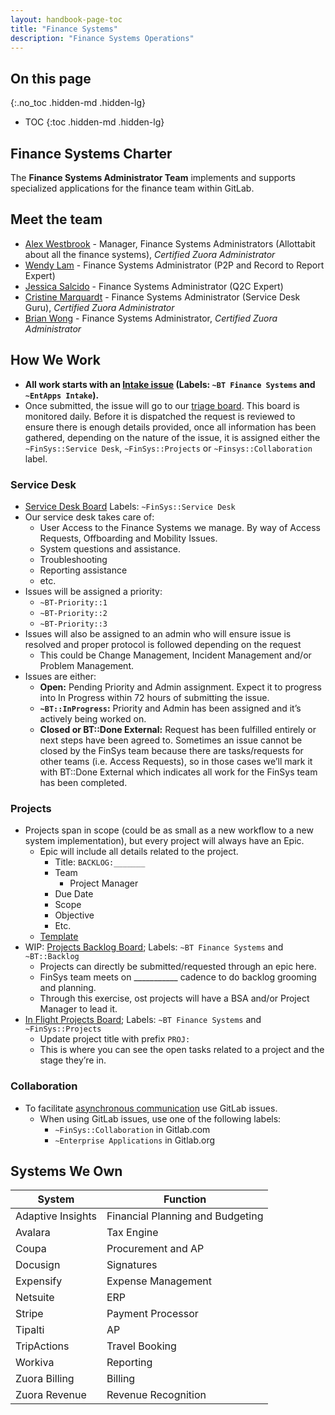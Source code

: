 ```yaml
---
layout: handbook-page-toc
title: "Finance Systems"
description: "Finance Systems Operations"
---
```


<link rel="stylesheet" type="text/css" href="/stylesheets/biztech.css" />

## On this page
{:.no_toc .hidden-md .hidden-lg}

- TOC
{:toc .hidden-md .hidden-lg}

## <i class="fas fa-book" id="biz-tech-icons"></i> Finance Systems Charter
The **Finance Systems Administrator Team** implements and supports specialized applications for the finance team within GitLab.

## <i class="fas fa-users" id="biz-tech-icons"></i> Meet the team

- [Alex Westbrook](https://about.gitlab.com/company/team/#awestbrook) - Manager, Finance Systems Administrators (Allottabit about all the finance systems), *Certified Zuora Administrator*
- [Wendy Lam](https://about.gitlab.com/company/team/#wlam) - Finance Systems Administrator (P2P and Record to Report Expert)
- [Jessica Salcido](https://about.gitlab.com/company/team/#jesssalcido) - Finance Systems Administrator (Q2C Expert)
- [Cristine Marquardt](https://about.gitlab.com/company/team/#csotomango) - Finance Systems Administrator (Service Desk Guru), *Certified Zuora Administrator*
- [Brian Wong](https://about.gitlab.com/company/team/#brianmwong) - Finance Systems Administrator, *Certified Zuora Administrator*


## <i class="fas fa-tasks" id="biz-tech-icons"></i> How We Work

- **All work starts with an [Intake issue](https://gitlab.com/gitlab-com/business-technology/enterprise-apps/financeops/finance-systems/-/issues/new?issue%5Bmilestone_id%5D=) (Labels: `~BT Finance Systems` and `~EntApps Intake`).**
- Once submitted, the issue will go to our [triage board](https://gitlab.com/groups/gitlab-com/-/boards/2814841?label_name[]=BT%20Finance%20Systems&label_name[]=EntApps%20Intake). This board is monitored daily. Before it is dispatched the request is reviewed to ensure there is enough details provided, once all information has been gathered, depending on the nature of the issue, it is assigned either the `~FinSys::Service Desk`, `~FinSys::Projects` or `~Finsys::Collaboration` label.

### Service Desk

- [Service Desk Board](https://gitlab.com/groups/gitlab-com/-/boards/2802782?scope=all&label_name[]=FinSys%3A%3AService%20Desk) Labels: `~FinSys::Service Desk`
- Our service desk takes care of:
    - User Access to the Finance Systems we manage. By way of Access Requests, Offboarding and Mobility Issues.
    - System questions and assistance.
    - Troubleshooting
    - Reporting assistance
    - etc.
- Issues will be assigned a priority:
    - `~BT-Priority::1`
    - `~BT-Priority::2`
    - `~BT-Priority::3`
- Issues will also be assigned to an admin who will ensure issue is resolved and proper protocol is followed depending on the request
    - This could be Change Management, Incident Management and/or Problem Management.
- Issues are either:
    - **Open:** Pending Priority and Admin assignment. Expect it to progress into In Progress within 72 hours of submitting the issue.
    - **`~BT::InProgress`:** Priority and Admin has been assigned and it’s actively being worked on.
    - **Closed or BT::Done External:** Request has been fulfilled entirely or next steps have been agreed to. Sometimes an issue cannot be closed by the FinSys team because there are tasks/requests for other teams (i.e. Access Requests), so in those cases we’ll mark it with BT::Done External which indicates all work for the FinSys team has been completed.

### Projects

- Projects span in scope (could be as small as a new workflow to a new system implementation), but every project will always have an Epic.
    - Epic will include all details related to the project.
        - Title: `BACKLOG:_______`
        - Team
            - Project Manager
        - Due Date
        - Scope
        - Objective
        - Etc.
    - [Template](https://gitlab.com/groups/gitlab-com/business-technology/enterprise-apps/-/epics/245)
- WIP: [Projects Backlog Board](https://gitlab.com/groups/gitlab-com/-/boards/2814889?label_name[]=EntApps%3A%3ABacklog&label_name[]=BT%3A%3ABacklog); Labels: `~BT Finance Systems` and `~BT::Backlog`
    - Projects can directly be submitted/requested through an epic here.
    - FinSys team meets on ___________ cadence to do backlog grooming and planning.
    - Through this exercise, ost projects will have a BSA and/or Project Manager to lead it.
- [In Flight Projects Board](https://gitlab.com/groups/gitlab-com/-/boards/2834898?label_name[]=BT%20Finance%20Systems&label_name[]=FinSys%3A%3AProjects); Labels: `~BT Finance Systems` and `~FinSys::Projects`
    - Update project title with prefix `PROJ:` 
    - This is where you can see the open tasks related to a project and the stage they’re in.

### Collaboration

- To facilitate [asynchronous communication](https://about.gitlab.com/company/culture/all-remote/asynchronous/) use GitLab issues.
    - When using GitLab issues, use one of the following labels:
        - `~FinSys::Collaboration` in Gitlab.com
        - `~Enterprise Applications` in Gitlab.org

## <i class="far fa-paper-plane" id="biz-tech-icons"></i> Systems We Own

| System            | Function                         |  
|-------------------|----------------------------------|
| Adaptive Insights | Financial Planning and Budgeting |
| Avalara           | Tax Engine                       |
| Coupa             | Procurement and AP               |
| Docusign          | Signatures                       |
| Expensify         | Expense Management               |
| Netsuite          | ERP                              |
| Stripe            | Payment Processor                |
| Tipalti           | AP                               |
| TripActions       | Travel Booking                   |
| Workiva           | Reporting                        |
| Zuora Billing     | Billing                          |
| Zuora Revenue     | Revenue Recognition              |
